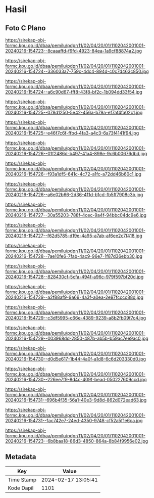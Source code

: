 # Hasil

## Foto C Plano

https://sirekap-obj-formc.kpu.go.id/dbaa/pemilu/pdpr/11/02/04/20/01/1102042001001-20240216-154723--8caaaffd-f9fd-4923-84ea-1a9cf88874a2.jpg

https://sirekap-obj-formc.kpu.go.id/dbaa/pemilu/pdpr/11/02/04/20/01/1102042001001-20240216-154724--336033a7-759c-4dc4-894d-c0c7d463c850.jpg

https://sirekap-obj-formc.kpu.go.id/dbaa/pemilu/pdpr/11/02/04/20/01/1102042001001-20240216-154724--a6c90d67-fff8-43f8-bf2c-1b094dd33f54.jpg

https://sirekap-obj-formc.kpu.go.id/dbaa/pemilu/pdpr/11/02/04/20/01/1102042001001-20240216-154725--078d1250-5e42-456a-b79a-ef7af4fa02c1.jpg

https://sirekap-obj-formc.kpu.go.id/dbaa/pemilu/pdpr/11/02/04/20/01/1102042001001-20240216-154725--e46f7c6f-ffbd-4fa3-a4c3-6a73f4141f94.jpg

https://sirekap-obj-formc.kpu.go.id/dbaa/pemilu/pdpr/11/02/04/20/01/1102042001001-20240216-154726--01f2486d-b497-41a4-898e-9c6b00676dbd.jpg

https://sirekap-obj-formc.kpu.go.id/dbaa/pemilu/pdpr/11/02/04/20/01/1102042001001-20240216-154726--f93a1df5-641c-4c72-a1fc-a72dd46b60c1.jpg

https://sirekap-obj-formc.kpu.go.id/dbaa/pemilu/pdpr/11/02/04/20/01/1102042001001-20240216-154726--a6e02b66-2d36-411d-b1cd-fb5ff7908c3b.jpg

https://sirekap-obj-formc.kpu.go.id/dbaa/pemilu/pdpr/11/02/04/20/01/1102042001001-20240216-154727--30a55203-788f-4cec-9a4f-94bbc04dc9e6.jpg

https://sirekap-obj-formc.kpu.go.id/dbaa/pemilu/pdpr/11/02/04/20/01/1102042001001-20240216-154727--f62d5785-d19e-4a95-a7ab-af6ee2c7f418.jpg

https://sirekap-obj-formc.kpu.go.id/dbaa/pemilu/pdpr/11/02/04/20/01/1102042001001-20240216-154728--7ae10fe6-7fab-4ac9-96e7-1f87d36ebb30.jpg

https://sirekap-obj-formc.kpu.go.id/dbaa/pemilu/pdpr/11/02/04/20/01/1102042001001-20240216-154728--828430cf-5cfa-494f-a96c-979f597bf20d.jpg

https://sirekap-obj-formc.kpu.go.id/dbaa/pemilu/pdpr/11/02/04/20/01/1102042001001-20240216-154729--a2f88af9-9a69-4a3f-a0ea-2e97fcccc88d.jpg

https://sirekap-obj-formc.kpu.go.id/dbaa/pemilu/pdpr/11/02/04/20/01/1102042001001-20240216-154729--c3df5995-c66e-4389-9239-a8b2fb09f7c4.jpg

https://sirekap-obj-formc.kpu.go.id/dbaa/pemilu/pdpr/11/02/04/20/01/1102042001001-20240216-154729--003968dd-2850-487b-ab5b-b59ac7ee9ac0.jpg

https://sirekap-obj-formc.kpu.go.id/dbaa/pemilu/pdpr/11/02/04/20/01/1102042001001-20240216-154730--d0d5e617-1b44-4a0f-a1d8-6c6d203330d0.jpg

https://sirekap-obj-formc.kpu.go.id/dbaa/pemilu/pdpr/11/02/04/20/01/1102042001001-20240216-154730--226ee7f9-8d4c-409f-bead-050227609ccd.jpg

https://sirekap-obj-formc.kpu.go.id/dbaa/pemilu/pdpr/11/02/04/20/01/1102042001001-20240216-154731--696b4f35-56a1-40e3-9d8d-862d072ead63.jpg

https://sirekap-obj-formc.kpu.go.id/dbaa/pemilu/pdpr/11/02/04/20/01/1102042001001-20240216-154731--1ac742e7-24ed-4350-9748-cf52a5f1e6ca.jpg

https://sirekap-obj-formc.kpu.go.id/dbaa/pemilu/pdpr/11/02/04/20/01/1102042001001-20240216-154723--6b8baa18-86d3-4850-864a-8b84f9956e02.jpg


## Metadata

| Key        | Value               |
| ---------- | ------------------- |
| Time Stamp | 2024-02-17 13:05:41 |
| Kode Dapil | 1101                |



